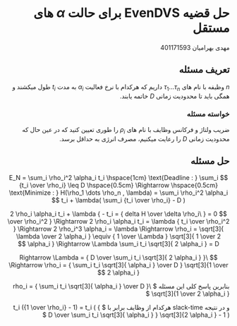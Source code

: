 <div dir='rtl'>

# حل قضیه EvenDVS برای حالت $\alpha$ های مستقل

مهدی بهرامیان 401171593

## تعریف مسئله

$n$ وظیفه با نام های
$\tau_1 \dots \tau_n$
داریم که هرکدام با نرخ فعالیت
$\alpha_i$
به مدت
$t_i$
طول میکشند و همگی باید تا محدودیت زمانی
$D$
خاتمه یابند.

### خواسته مسئله

ضریب ولتاژ و فرکانس وظایف با نام های
$\rho_i$
را طوری تعیین کنید که در عین حال که محدودیت زمانی $D$ را رعایت میکنیم،
مصرف انرژی به حداقل برسد.

## حل مسئله

$$
E_N = \sum_i \rho_i^2 \alpha_i t_i
\hspace{1cm}
\text{Deadline : }
\sum_i  {t_i \over \rho_i} \leq D
\hspace{0.5cm}
\Rightarrow
\hspace{0.5cm}
\text{Minimize : }
H(\rho_1 \dots \rho_n , \lambda) =
\sum_i \rho_i^2 \alpha_i t_i
+
\lambda( \sum_i  {t_i \over \rho_i} - D )
$$

$$
0 = { \delta H \over \delta \rho_i } =
2 \rho_i \alpha_i t_i +
\lambda { - t_i \over \rho_i^2 }
\Rightarrow
2 \rho_i \alpha_i t_i =
\lambda {  t_i \over \rho_i^2 }
\Rightarrow
2 \rho_i^3 \alpha_i = \lambda
\Rightarrow
\rho_i  = \sqrt[3]{ \lambda \over 2 \alpha_i }
\equiv
{ 1 \over \Lambda } \sqrt[3]{ 1 \over 2 \alpha_i }
\Rightarrow
\Lambda \sum_i t_i \sqrt[3]{ 2 \alpha_i }  = D
$$

$$
\Rightarrow
\Lambda   = { D \over \sum_i t_i \sqrt[3]{ 2 \alpha_i } }
\Rightarrow
\rho_i  =
{  \sum_i t_i \sqrt[3]{ \alpha_i } \over D }
\sqrt[3]{1 \over 2 \alpha_i }
$$

بنابرین پاسخ کلی این مسئله
$
\rho_i  =
{ \sum_i t_i \sqrt[3]{ \alpha_i } \over D }
\sqrt[3]{1 \over 2 \alpha_i }
$

و در نتیجه slack-time 
    هرکدام از وظایف برابر با
    $
    t_i ({1 \over \rho_i} - 1) = t_i (
{ D \over \sum_i t_i \sqrt[3]{ \alpha_i } }
\sqrt[3]{2 \alpha_i } - 1 )
$

</div>
